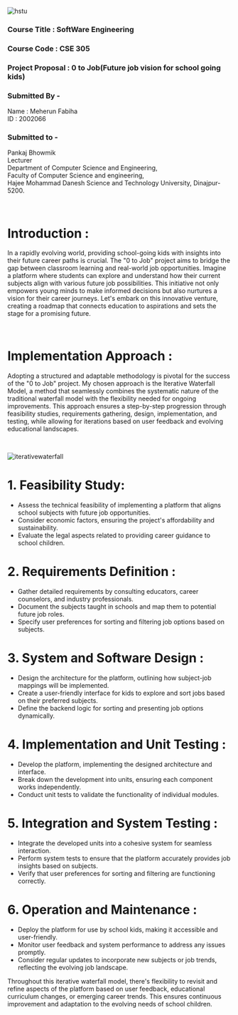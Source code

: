 ![hstu](https://github.com/mehfabiha/SoftwareEngineering/assets/157905571/21433776-1f24-46b3-80f9-7547e976dd3a)  

### Course Title : SoftWare Engineering  
### Course Code : CSE 305  
### Project Proposal : 0 to Job(Future job vision for school going kids)  
### Submitted By -
Name : Meherun Fabiha  
ID : 2002066

### Submitted to -  
Pankaj Bhowmik  
Lecturer  
Department of Computer Science and Engineering,  
Faculty of Computer Science and engineering,  
Hajee Mohammad Danesh Science and Technology University, Dinajpur-5200.  

</br>

# Introduction :  

In a rapidly evolving world, providing school-going kids with insights into their future career paths is crucial. The "0 to Job" project aims to bridge the gap between classroom learning and real-world job opportunities. Imagine a platform where students can explore and understand how their current subjects align with various future job possibilities. This initiative not only empowers young minds to make informed decisions but also nurtures a vision for their career journeys. Let's embark on this innovative venture, creating a roadmap that connects education to aspirations and sets the stage for a promising future.  
  
</br>  

# Implementation Approach :  

Adopting a structured and adaptable methodology is pivotal for the success of the "0 to Job" project. My chosen approach is the Iterative Waterfall Model, a method that seamlessly combines the systematic nature of the traditional waterfall model with the flexibility needed for ongoing improvements. This approach ensures a step-by-step progression through feasibility studies, requirements gathering, design, implementation, and testing, while allowing for iterations based on user feedback and evolving educational landscapes.  
  
  </br>

  ![iterativewaterfall](https://github.com/mehfabiha/SoftwareEngineering/assets/157905571/005042f1-a81a-4405-bdde-56a8a2627617)

  # 1. Feasibility Study:  

   - Assess the technical feasibility of implementing a platform that aligns school subjects with future job opportunities.
   - Consider economic factors, ensuring the project's affordability and sustainability.
   - Evaluate the legal aspects related to providing career guidance to school children.

# 2. Requirements Definition :  

   - Gather detailed requirements by consulting educators, career counselors, and industry professionals.
   - Document the subjects taught in schools and map them to potential future job roles.
   - Specify user preferences for sorting and filtering job options based on subjects.

# 3. System and Software Design :  

   - Design the architecture for the platform, outlining how subject-job mappings will be implemented.
   - Create a user-friendly interface for kids to explore and sort jobs based on their preferred subjects.
   - Define the backend logic for sorting and presenting job options dynamically.

# 4. Implementation and Unit Testing :  

   - Develop the platform, implementing the designed architecture and interface.
   - Break down the development into units, ensuring each component works independently.
   - Conduct unit tests to validate the functionality of individual modules.

# 5. Integration and System Testing :  

   - Integrate the developed units into a cohesive system for seamless interaction.
   - Perform system tests to ensure that the platform accurately provides job insights based on subjects.
   - Verify that user preferences for sorting and filtering are functioning correctly.

# 6. Operation and Maintenance :  

   - Deploy the platform for use by school kids, making it accessible and user-friendly.
   - Monitor user feedback and system performance to address any issues promptly.
   - Consider regular updates to incorporate new subjects or job trends, reflecting the evolving job landscape.  
   

Throughout this iterative waterfall model, there's flexibility to revisit and refine aspects of the platform based on user feedback, educational curriculum changes, or emerging career trends. This ensures continuous improvement and adaptation to the evolving needs of school children.

